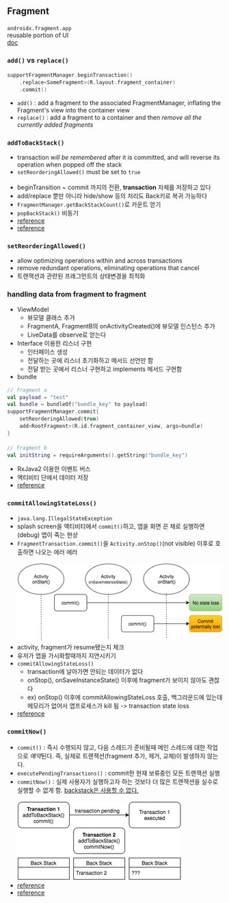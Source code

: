 ## Fragment
`androidx.fragment.app`<br>
reusable portion of UI <br>
[doc](https://developer.android.com/guide/fragments)

### `add()` vs `replace()`
```kotlin
supportFragmentManager.beginTransaction()
    .replace<SomeFragment>(R.layout.fragment_container)
    .commit()
```
- `add()` : add a fragment to the associated FragmentManager, inflating the Fragment's view into the container view
- `replace()` : add a fragment to a container and then *remove all the currently added fragments*



### `addToBackStack()`
- transaction *will be remembered* after it is committed, and will reverse its operation when popped off the stack
- `setReorderingAllowed()` must be set to `true`
<br><br>
- beginTransition ~ commit 까지의 전환, **transaction** 자체를 저장하고 있다
- add/replace 뿐만 아니라 hide/show 등의 처리도 Back키로 복귀 가능하다
- `FragmentManager.getBackStackCount()`로 카운트 얻기
- `popBackStack()` 비동기
- [reference](https://dwenn.tistory.com/42)
- [reference](https://zzandoli.tistory.com/55)

### `setReorderingAllowed()`
- allow optimizing operations within and across transactions
- remove redundant operations, eliminating operations that cancel
- 트랜잭션과 관련된 프래그먼트의 상태변경을 최적화


### handling data from fragment to fragment
- ViewModel
	- 뷰모델 클래스 추가
	- FragmentA, FragmentB의 onActivityCreated()에 뷰모델 인스턴스 추가
	- LiveData를 observe로 얻는다
- Interface 이용한 리스너 구현
	- 인터페이스 생성
	- 전달하는 곳에 리스너 초기화하고 메서드 선언만 함
	- 전달 받는 곳에서 리스너 구현하고 implements 메서드 구현함
- bundle
```kotlin
// fragment a
val payload = "test"
val bundle = bundleOf("bundle_key" to payload)
supportFragmentManager.commit{
    setReorderingAllowed(true)
    add<RootFragment>(R.id.fragment_container_view, args=bundle)
}

// fragment b
val initString = requireArguments().getString("bundle_key")

``` 

- RxJava2 이용한 이벤트 버스
- 액티비티 단에서 데이터 저장
- [reference](https://www.charlezz.com/?p=1062)

### `commitAllowingStateLoss()`

- `java.lang.IllegalStateException`
- splash screen을 액티비티에서 `commit()`하고, 앱을 화면 끈 채로 실행하면(debug) 앱이 죽는 현상
- `FragmentTransaction.commit()`을 `Activity.onStop()`(not visible) 이후로 호출하면 나오는 에러 에러
<br><br>
![image](/TIL/resources/commit.png)
- activity, fragment가 resume됐는지 체크
- 유저가 앱을 가시화할때까지 지연시키기
- `commitAllowingStateLoss()` 
	- transaction에 날아가면 안되는 데이터가 없다
	- onStop(), onSaveInstanceState() 이후에 fragment가 보이지 않아도 괜찮다
	- ex) onStop() 이후에 commitAllowingStateLoss 호출, 백그라운드에 있는데 메모리가 없어서 앱프로세스가 kill 됨 -> transaction state loss
- [reference](https://medium.com/inloopx/demystifying-androids-commitallowingstateloss-cb9011a544cc)
	
### `commitNow()`
- `commit()` : 즉시 수행되지 않고, 다음 스레드가 준비될때 메인 스레드에 대한 작업으로 *예약*된다. 즉, 실제로 트랜잭션(fragment 추가, 제거, 교체)이 발생하지 않는다.
- `executePendingTransactions()` : commit한 현재 보류중인 모든 트랜잭션 실행
- `commitNow()` : 실제 사용자가 실행하고자 하는 것보다 더 많은 트랜잭션을 실수로 실행할 수 없게 함. <u>backstack은 사용할 수 없다.</u>
<br><br>
![image](/TIL/resources/commitnow.png)
- [reference](https://pluu.github.io/blog/android/2017/01/26/fragmentTransaction/)
- [reference](https://medium.com/hongbeomi-dev/%EB%B2%88%EC%97%AD-%EB%8B%A4%EC%96%91%ED%95%9C-%EC%A2%85%EB%A5%98%EC%9D%98-commit-8f646697559f)